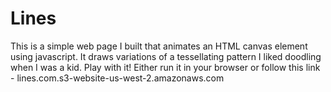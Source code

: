# Lines
This is a simple web page I built that animates an HTML canvas element using javascript. It draws variations of a tessellating pattern I liked doodling when I was a kid. Play with it! Either run it in your browser or follow this link - lines.com.s3-website-us-west-2.amazonaws.com
